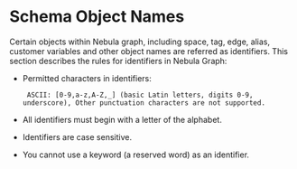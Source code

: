 # Schema Object Names

Certain objects within Nebula graph, including space, tag, edge, alias, customer variables and other object names are referred as identifiers. This section describes the rules for identifiers in Nebula Graph:

* Permitted characters in identifiers:

       ASCII: [0-9,a-z,A-Z,_] (basic Latin letters, digits 0-9, underscore), Other punctuation characters are not supported. 
* All identifiers must begin with a letter of the alphabet.
* Identifiers are case sensitive.
* You cannot use a keyword (a reserved word) as an identifier.
